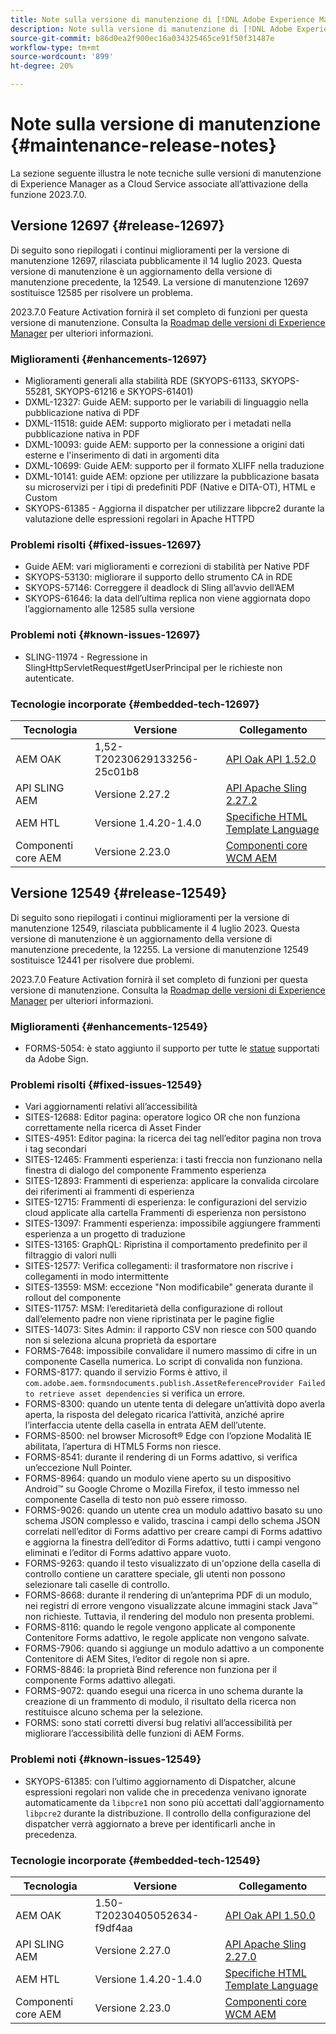 ```yaml
---
title: Note sulla versione di manutenzione di [!DNL Adobe Experience Manager] as a Cloud Service associato all’attivazione della funzione 2023.7.0.
description: Note sulla versione di manutenzione di [!DNL Adobe Experience Manager] as a Cloud Service associato all’attivazione della funzione 2023.7.0.
source-git-commit: b86d0ea2f900ec16a034325465ce91f50f31487e
workflow-type: tm+mt
source-wordcount: '899'
ht-degree: 20%

---
```


# Note sulla versione di manutenzione {#maintenance-release-notes}

La sezione seguente illustra le note tecniche sulle versioni di manutenzione di Experience Manager as a Cloud Service associate all’attivazione della funzione 2023.7.0.

## Versione 12697 {#release-12697}

Di seguito sono riepilogati i continui miglioramenti per la versione di manutenzione 12697, rilasciata pubblicamente il 14 luglio 2023. Questa versione di manutenzione è un aggiornamento della versione di manutenzione precedente, la 12549. La versione di manutenzione 12697 sostituisce 12585 per risolvere un problema.

2023.7.0 Feature Activation fornirà il set completo di funzioni per questa versione di manutenzione. Consulta la [Roadmap delle versioni di Experience Manager](https://experienceleague.adobe.com/docs/experience-manager-release-information/aem-release-updates/update-releases-roadmap.html?lang=it) per ulteriori informazioni.

### Miglioramenti {#enhancements-12697}

- Miglioramenti generali alla stabilità RDE (SKYOPS-61133, SKYOPS-55281, SKYOPS-61216 e SKYOPS-61401)
- DXML-12327: Guide AEM: supporto per le variabili di linguaggio nella pubblicazione nativa di PDF
- DXML-11518: guide AEM: supporto migliorato per i metadati nella pubblicazione nativa in PDF
- DXML-10093: guide AEM: supporto per la connessione a origini dati esterne e l&#39;inserimento di dati in argomenti dita
- DXML-10699: Guide AEM: supporto per il formato XLIFF nella traduzione
- DXML-10141: guide AEM: opzione per utilizzare la pubblicazione basata su microservizi per i tipi di predefiniti PDF (Native e DITA-OT), HTML e Custom
- SKYOPS-61385 - Aggiorna il dispatcher per utilizzare libpcre2 durante la valutazione delle espressioni regolari in Apache HTTPD

### Problemi risolti {#fixed-issues-12697}

- Guide AEM: vari miglioramenti e correzioni di stabilità per Native PDF
- SKYOPS-53130: migliorare il supporto dello strumento CA in RDE
- SKYOPS-57146: Correggere il deadlock di Sling all’avvio dell’AEM
- SKYOPS-61646: la data dell’ultima replica non viene aggiornata dopo l’aggiornamento alle 12585 sulla versione

### Problemi noti {#known-issues-12697}

- SLING-11974 - Regressione in SlingHttpServletRequest#getUserPrincipal per le richieste non autenticate.

### Tecnologie incorporate {#embedded-tech-12697}

| Tecnologia | Versione | Collegamento |
|---|---|---|
| AEM OAK | 1,52-T20230629133256-25c01b8 | [API Oak API 1.52.0](https://www.javadoc.io/doc/org.apache.jackrabbit/oak-api/1.52.0/index.html) |
| API SLING AEM | Versione 2.27.2 | [API Apache Sling 2.27.2](https://www.javadoc.io/doc/org.apache.sling/org.apache.sling.api/latest/index.html) |
| AEM HTL | Versione 1.4.20-1.4.0 | [Specifiche HTML Template Language](https://github.com/adobe/htl-spec) |
| Componenti core AEM | Versione 2.23.0 | [Componenti core WCM AEM](https://github.com/adobe/aem-core-wcm-components) |

## Versione 12549 {#release-12549}

Di seguito sono riepilogati i continui miglioramenti per la versione di manutenzione 12549, rilasciata pubblicamente il 4 luglio 2023. Questa versione di manutenzione è un aggiornamento della versione di manutenzione precedente, la 12255. La versione di manutenzione 12549 sostituisce 12441 per risolvere due problemi.

2023.7.0 Feature Activation fornirà il set completo di funzioni per questa versione di manutenzione. Consulta la [Roadmap delle versioni di Experience Manager](https://experienceleague.adobe.com/docs/experience-manager-release-information/aem-release-updates/update-releases-roadmap.html?lang=it) per ulteriori informazioni.

### Miglioramenti {#enhancements-12549}

- FORMS-5054: è stato aggiunto il supporto per tutte le [statue](https://opensource.adobe.com/acrobat-sign/acrobat_sign_events/webhookeventsagreements.html) supportati da Adobe Sign.

### Problemi risolti {#fixed-issues-12549}

- Vari aggiornamenti relativi all’accessibilità
- SITES-12688: Editor pagina: operatore logico OR che non funziona correttamente nella ricerca di Asset Finder
- SITES-4951: Editor pagina: la ricerca dei tag nell’editor pagina non trova i tag secondari
- SITES-12465: Frammenti esperienza: i tasti freccia non funzionano nella finestra di dialogo del componente Frammento esperienza
- SITES-12893: Frammenti di esperienza: applicare la convalida circolare dei riferimenti ai frammenti di esperienza
- SITES-12715: Frammenti di esperienza: le configurazioni del servizio cloud applicate alla cartella Frammenti di esperienza non persistono
- SITES-13097: Frammenti esperienza: impossibile aggiungere frammenti esperienza a un progetto di traduzione
- SITES-13165: GraphQL: Ripristina il comportamento predefinito per il filtraggio di valori nulli
- SITES-12577: Verifica collegamenti: il trasformatore non riscrive i collegamenti in modo intermittente
- SITES-13559: MSM: eccezione &quot;Non modificabile&quot; generata durante il rollout del componente
- SITES-11757: MSM: l’ereditarietà della configurazione di rollout dall’elemento padre non viene ripristinata per le pagine figlie
- SITES-14073: Sites Admin: il rapporto CSV non riesce con 500 quando non si seleziona alcuna proprietà da esportare
- FORMS-7648: impossibile convalidare il numero massimo di cifre in un componente Casella numerica. Lo script di convalida non funziona.
- FORMS-8177: quando il servizio Forms è attivo, il `com.adobe.aem.formsndocuments.publish.AssetReferenceProvider Failed to retrieve asset dependencies` si verifica un errore.
- FORMS-8300: quando un utente tenta di delegare un’attività dopo averla aperta, la risposta del delegato ricarica l’attività, anziché aprire l’interfaccia utente della casella in entrata AEM dell’utente.
- FORMS-8500: nel browser Microsoft® Edge con l’opzione Modalità IE abilitata, l’apertura di HTML5 Forms non riesce.
- FORMS-8541: durante il rendering di un Forms adattivo, si verifica un’eccezione Null Pointer.
- FORMS-8964: quando un modulo viene aperto su un dispositivo Android™ su Google Chrome o Mozilla Firefox, il testo immesso nel componente Casella di testo non può essere rimosso.
- FORMS-9026: quando un utente crea un modulo adattivo basato su uno schema JSON complesso e valido, trascina i campi dello schema JSON correlati nell’editor di Forms adattivo per creare campi di Forms adattivo e aggiorna la finestra dell’editor di Forms adattivo, tutti i campi vengono eliminati e l’editor di Forms adattivo appare vuoto.
- FORMS-9263: quando il testo visualizzato di un&#39;opzione della casella di controllo contiene un carattere speciale, gli utenti non possono selezionare tali caselle di controllo.
- FORMS-8668: durante il rendering di un’anteprima PDF di un modulo, nei registri di errore vengono visualizzate alcune immagini stack Java™ non richieste. Tuttavia, il rendering del modulo non presenta problemi.
- FORMS-8116: quando le regole vengono applicate al componente Contenitore Forms adattivo, le regole applicate non vengono salvate.
- FORMS-7906: quando si aggiunge un modulo adattivo a un componente Contenitore di AEM Sites, l’editor di regole non si apre.
- FORMS-8846: la proprietà Bind reference non funziona per il componente Forms adattivo allegati.
- FORMS-9072: quando esegui una ricerca in uno schema durante la creazione di un frammento di modulo, il risultato della ricerca non restituisce alcuno schema per la selezione.
- FORMS: sono stati corretti diversi bug relativi all’accessibilità per migliorare l’accessibilità delle funzioni di AEM Forms.

### Problemi noti {#known-issues-12549}

- SKYOPS-61385: con l’ultimo aggiornamento di Dispatcher, alcune espressioni regolari non valide che in precedenza venivano ignorate automaticamente da `libpcre1` non sono più accettati dall&#39;aggiornamento `libpcre2` durante la distribuzione. Il controllo della configurazione del dispatcher verrà aggiornato a breve per identificarli anche in precedenza.

### Tecnologie incorporate {#embedded-tech-12549}

| Tecnologia | Versione | Collegamento |
|---|---|---|
| AEM OAK | 1.50-T20230405052634-f9df4aa | [API Oak API 1.50.0](https://www.javadoc.io/doc/org.apache.jackrabbit/oak-api/1.50.0/index.html) |
| API SLING AEM | Versione 2.27.0 | [API Apache Sling 2.27.0](https://www.javadoc.io/doc/org.apache.sling/org.apache.sling.api/latest/index.html) |
| AEM HTL | Versione 1.4.20-1.4.0 | [Specifiche HTML Template Language](https://github.com/adobe/htl-spec) |
| Componenti core AEM | Versione 2.23.0 | [Componenti core WCM AEM](https://github.com/adobe/aem-core-wcm-components) |
